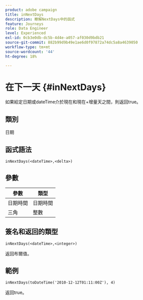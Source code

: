```yaml
---
product: adobe campaign
title: inNextDays
description: 瞭解NextDays中的函式
feature: Journeys
role: Data Engineer
level: Experienced
exl-id: 0cb3e0db-dc5b-4d4e-a057-af030d9bdb21
source-git-commit: 882b99d9b49e1ae6d0f97872a74dc5a8a4639050
workflow-type: tm+mt
source-wordcount: '44'
ht-degree: 18%

---
```


# 在下一天 {#inNextDays}

如果給定日期或dateTime介於現在和現在+增量天之間，則返回true。

## 類別

日期

## 函式語法

`inNextDays(<dateTime>,<delta>)`

## 參數

| 參數 | 類型 |
|-----------|------------------|
| 日期時間 | 日期時間 |
| 三角 | 整數 |

## 簽名和返回的類型

`inNextDays(<dateTime>,<integer>)`

返回布爾值。

## 範例

`inNextDays(toDateTime('2010-12-12T01:11:00Z'), 4)`

返回true。
